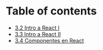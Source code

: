# Table of contents

* [3.2 Intro a React I](README.md)
* [3.3 Intro a React II](3.3-intro-a-react-ii.md)
* [3.4 Componentes en React](3.4-componentes-en-react.md)

